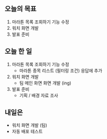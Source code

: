 ## 오늘의 목표
1. 마라톤 목록 조회하기 기능 수정
2. 워치 화면 개발
3. 발표 준비

## 오늘 한 일
1. 마라톤 목록 조회하기 기능 수정
   - 마라톤 종목 리스트 (필터링 조건) 응답에 추가
2. 워치 화면 개발
   - 팀 메인 화면 화면 개발 (ing)
3. 발표 준비
   - 기획 / 배경 자료 조사

## 내일은
- 워치 화면 개발 (팀)
- 자동 배포 테스트
